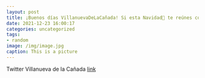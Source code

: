 ```yaml
---
layout: post
title: ¡Buenos días VillanuevaDeLaCañada! Si esta Navidad🎄 te reúnes con tus seres queridos, no olvides que es fundamental extremar l...
date: 2021-12-23 16:00:17
categories: uncategorized
tags:
- random
image: /img/image.jpg
caption: This is a picture
---
```

Twitter Villanueva de la Cañada [link](https://twitter.com/AytoVDLCanada/status/1473926383177015298)
